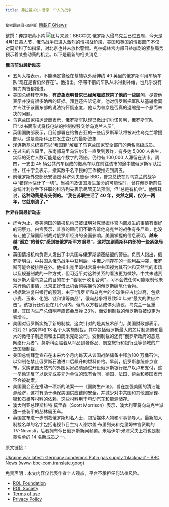 ```yaml
---
title: 弗拉基米尔·普京一个人的战争
---
```

`秘密翻译组-原创组` [轉載自GNews](https://gnews.org/zh-hans/2267766/)

整撰：奔跑吧黄小鸭
![](https://assets.gnews.org/wp-content/uploads/2022/04/123768790_gettyimages-123519462.jpg)图片来源：BBC中文
俄罗斯入侵乌克兰已过五周，今天是4月1日愚人节，俄乌战争已进入激烈的情报战阶段，美国和英国的情报部门不仅对莫斯科了如指掌，对北京也并未放松警惕。克林姆林宫内部日益加剧的紧张局势预示着某些动荡的机会。以下是最新的相关消息：

**俄乌前沿最新动态**

- 五角大楼表示，不能确定曾经在基辅以外延伸约 40 英里的俄罗斯军用车辆车队“现在是否仍然存在”。他指出，停滞不前的车队从未得到补给，也几乎没有努力向首都推进。
- 美国总统拜登声称，**有迹象表明普京已经解雇或软禁了他的一些顾问**，尽管他表示并没有很多确凿的证据。拜登还告诉记者，他对俄罗斯把军队从基辅撤离并专注于该国东部的说法持怀疑态度，他认为普京是否真的退缩是一个悬而未决的问题。
- 乌克兰国家核运营商表示，俄罗斯军队现已撤出切尔诺贝利，俄罗斯军队已“以书面形式将核电站的控制权移交给乌克兰人员”。
- 英国国防部表示，目前部署在格鲁吉亚的一些俄罗斯军队将被派往乌克兰增援部队。这是莫斯科正在发生变化的最新迹象
- 泽连斯基总统宣布以“叛国罪”解雇了乌克兰国家安全部门的两名高级成员。
- 在过去的五周里，东南部马里乌波尔市一直受到轰炸，有多达 5,000 人丧生，实际的死亡人数可能是这个数字的两倍，仍约有 100,000 人滞留在该市。周四，一支由 45 辆公共汽车组成的撤离车队在前往该市的途中被俄罗斯军队拦住，红十字会表示，撤离数千名平民的工作被推迟到周五。
- 前俄罗斯外交部长安德烈·科济列夫告诉 BBC，普京总统在对乌克兰的战争中“错误地估计了一切”。当被问及该国发生革命的可能性时，曾在俄罗斯前任总统叶利钦手下任职的科济列夫表示尽管无法预测，但“总是有机会”。他解释说，**这种动荡是有先例的。“我在苏联生活了 40 年，突然之间，仅仅一两年，它就崩溃了。”**


**世界各国最新动态**

- 迄今为止，英美两国的情报机构已被证明对克里姆林宫内部发生的事情有很好的洞察力。白宫表示，普京的顾问们不敢告诉他乌克兰的战争有多严重，也没有让他了解国际制裁对俄罗斯经济的全面影响。美国掌握的信息表明，**越来越“孤立”的普京“感到被俄罗斯军方误导”，这将加剧莫斯科内部的一些紧张局势。**
- 英国情报机构负责人发出了中共国与俄罗斯紧密结盟的警告。负责人指出，俄罗斯明白，中共国从俄乌战争中获利后，中俄之间存在的一些利益冲突，俄罗斯可能会被排除在外。他指出克里姆林宫将中共国视为其石油和天然气的市场以及规避制裁的一种方式，但习近平对这种关系的看法更为微妙。中共未谴责俄罗斯入侵乌克兰的目的在于 “着眼于收复台湾”，习不会做任何可能限制他未来行动的事情，北京正好借此机会购买廉价的俄罗斯碳氢化合物。
- 根据欧洲复兴银行的预测，由于“俄罗斯和乌克兰的全球供应占比过高，包括小麦、玉米、化肥、钛和镍等商品”，俄乌战争将导致50 年来“最大的供应冲击”。该银行还假设在几个月内，俄乌双方若达成停火协议，乌克兰一旦重建，其国内生产总值明年应该会反弹 23%，而受到制裁的俄罗斯将被设定为零增长。
- 美国对俄罗斯实施了新的制裁，这次针对的是其技术部门。美国财政部表示，将对 21 家实体和 13 名个人实施制裁，其中包括俄罗斯最大的芯片制造商和最大的微电子制造商和出口商米克朗公司。受到制裁的还有“俄罗斯政府的恶意网络行为者”。莫斯科面临着从军品到奢侈品、航空旅行和银行业等领域的广泛国际制裁。
- 美国总统拜登宣布在未来六个月内每天从该国战略储备中释放100 万桶石油，以抑制在禁止俄罗斯石油进口后飙升的燃料价格。早前，俄罗斯总统普京宣布，采购该国天然气的外国买家必须通过开设俄罗斯银行账户以卢布支付，这一举动违反了以欧元或美元为单位的现有合同，德国、法国、荷兰和英国表示不会被勒索。
- 美国国会正在推动一项新的法案——《国防生产法》，旨在加强美国的清洁能源经济，这将有助于确保美国供应链的安全，并减少对中共国和其他国家锂、镍和石墨等材料的依赖，这些材料用于电动汽车和能源储存。
- 澳大利亚总理斯科特·莫里森（Scott Morrison）表示，澳大利亚将向乌克兰派遣一些装甲的丛林霸王车。
- 英国宣布进一步制裁俄罗斯知名人士，包括媒体人物和军事领导人。最新加入制裁名单的名字包括电视节目主持人谢尔盖·布里列夫和克里姆林宫资助的 TV-Novosti，后者拥有今日俄罗斯新闻频道。米哈伊尔·米津采夫上将也是制裁名单的 14 名新成员之一。


原文链接：

[Ukraine war latest: Germany condemns Putin gas supply ‘blackmail’ – BBC News (www-bbc-com.translate.goog)](https://www-bbc-com.translate.goog/news/live/world-europe-60923158?_x_tr_sl=en&amp;_x_tr_tl=zh-CN&amp;_x_tr_hl=zh-CN&amp;_x_tr_pto=sc)

 

免责声明：本文内容仅代表作者个人观点，平台不承担任何法律风险。

- [ROL Foundation](https://rolfoundation.org/)
- [ROL Society](https://rolsociety.org/)
- [Terms of use](https://gnews.org/terms-of-use-3/)
- [Privacy Policy](https://gnews.org/privacy-policy/)
